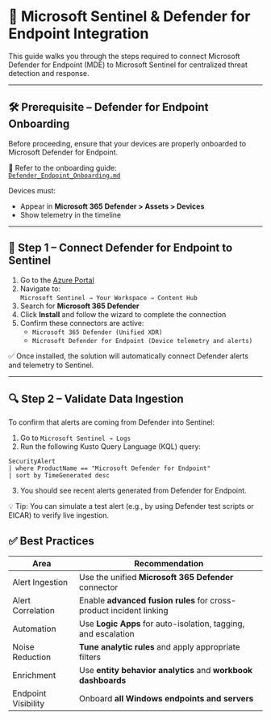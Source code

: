# 🧩 Microsoft Sentinel & Defender for Endpoint Integration

This guide walks you through the steps required to connect Microsoft Defender for Endpoint (MDE) to Microsoft Sentinel for centralized threat detection and response.

---

## 🛠️ Prerequisite – Defender for Endpoint Onboarding

Before proceeding, ensure that your devices are properly onboarded to Microsoft Defender for Endpoint.

📄 Refer to the onboarding guide:  
[`Defender_Endpoint_Onboarding.md`](https://github.com/AliChoukatli/CyberShield-Enterprise/blob/main/03_AzureAD_Sync_%26_Endpoint_Security/Documentation/04%20-%20Defender_for_Endpoint_Onboarding.md)

Devices must:
- Appear in **Microsoft 365 Defender > Assets > Devices**
- Show telemetry in the timeline

---

## 🔗 Step 1 – Connect Defender for Endpoint to Sentinel

1. Go to the [Azure Portal](https://portal.azure.com)
2. Navigate to:  
   `Microsoft Sentinel → Your Workspace → Content Hub`
3. Search for **Microsoft 365 Defender**
4. Click **Install** and follow the wizard to complete the connection
5. Confirm these connectors are active:
   - `Microsoft 365 Defender (Unified XDR)`
   - `Microsoft Defender for Endpoint (Device telemetry and alerts)`

✅ Once installed, the solution will automatically connect Defender alerts and telemetry to Sentinel.

---

## 🔍 Step 2 – Validate Data Ingestion

To confirm that alerts are coming from Defender into Sentinel:

1. Go to `Microsoft Sentinel → Logs`
2. Run the following Kusto Query Language (KQL) query:

```kql
SecurityAlert
| where ProductName == "Microsoft Defender for Endpoint"
| sort by TimeGenerated desc
```
3. You should see recent alerts generated from Defender for Endpoint.

💡 Tip: You can simulate a test alert (e.g., by using Defender test scripts or EICAR) to verify live ingestion.

## ✅ Best Practices

| **Area**              | **Recommendation**                                                    |
|-----------------------|------------------------------------------------------------------------|
| Alert Ingestion       | Use the unified **Microsoft 365 Defender** connector                   |
| Alert Correlation     | Enable **advanced fusion rules** for cross-product incident linking    |
| Automation            | Use **Logic Apps** for auto-isolation, tagging, and escalation         |
| Noise Reduction       | **Tune analytic rules** and apply appropriate filters                  |
| Enrichment            | Use **entity behavior analytics** and **workbook dashboards**          |
| Endpoint Visibility   | Onboard **all Windows endpoints and servers**                          |


